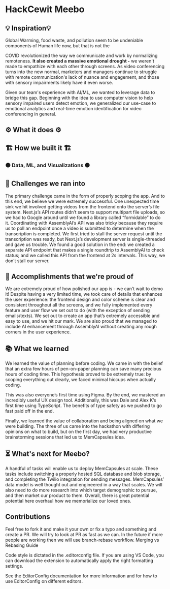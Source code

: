# HackCewit Meebo

## 💡 Inspiration💡

Global Warming, food waste, and pollution seem to be undeniable components of Human life now, but that is not the 

COVID revolutionized the way we communicate and work by normalizing remoteness. **It also created a massive emotional drought -** we weren't made to empathize with each other through screens. As video conferencing turns into the new normal, marketers and managers continue to struggle with remote communication's lack of nuance and engagement, and those with sensory impairments likely have it even worse.

Given our team's experience with AI/ML, we wanted to leverage data to bridge this gap. Beginning with the idea to use computer vision to help sensory impaired users detect emotion, we generalized our use-case to emotional analytics and real-time emotion identification for video conferencing in general.

## ⚙️ What it does ⚙️



## 🏗️ How we built it 🏗️



### ⚫ Data, ML, and Visualizations ⚫



## 🚩 Challenges we ran into

The primary challenge came in the form of properly scoping the app. And to this end, we believe we were extremely successful. One unexpected time sink we hit involved getting videos from the frontend onto the server’s file system. Next.js’s API routes didn’t seem to support multipart file uploads, so we had to Google around until we found a library called “formidable” to do it. Coordinating with AssemblyAI’s API was also tricky because they require us to poll an endpoint once a video is submitted to determine when the transcription is completed. We first tried to stall the server request until the transcription was ready, but Next.js’s development server is single-threaded and gave us trouble. We found a good solution in the end: we created a separate API endpoint that makes a single roundtrip to AssemblyAI to check status; and we called this API from the frontend at 2s intervals. This way, we don’t stall our server.

## 🥇 Accomplishments that we're proud of

We are extremely proud of how polished our app is - we can’t wait to demo it! Despite having a very limited time, we took care of details that enhances the user experience: the frontend design and color scheme is clear and consistent throughout all the screens, and we fully implemented every feature and user flow we set out to do (with the exception of sending emails/texts). We set out to create an app that’s extremely accessible and easy to use, and we hit our mark. We are also proud that we managed to include AI enhancement through AssemblyAI without creating any rough corners in the user experience.

## 📚 What we learned

We learned the value of planning before coding. We came in with the belief that an extra few hours of pen-on-paper planning can save many precious hours of coding time. This hypothesis proved to be extremely true: by scoping everything out clearly, we faced minimal hiccups when actually coding.

This was also everyone’s first time using Figma. By the end, we mastered an incredibly useful UX design tool. Additionally, this was Dale and Alex K’s first time using TypeScript. The benefits of type safety as we pushed to go fast paid off in the end.

Finally, we learned the value of collaboration and being aligned on what we were building. The three of us came into the hackathon with differing opinions on what to build, but on the first day, we had very productive brainstorming sessions that led us to MemCapsules idea.

## ⏳ What's next for Meebo?

A handful of tasks will enable us to deploy MemCapsules at scale. These tasks include switching a properly hosted SQL database and blob storage, and completing the Twilio integration for sending messages. MemCapsules’ data model is well thought out and engineered in a way that scales. We will also need to do more research into which target demographic to pursue, and then market our product to them. Overall, there is great potential potential here overhaul how we memorialize our loved ones.

## Contributions

Feel free to fork it and make it your own or fix a typo and something and create a PR. We will try to look at PR as fast as we can.
In the future if more people are working then we will use branch-rebase workflow. Merging vs Rebasing Guide

Code style is dictated in the .editorconfig file. If you are using VS Code, you can download the extension to automatically apply the right formatting settings.

See the EditorConfig documentation for more information and for how to use EditorConfig on different editors.
